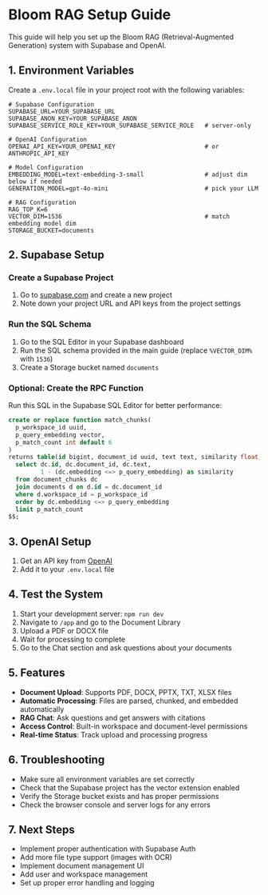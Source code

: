 # Bloom RAG Setup Guide

This guide will help you set up the Bloom RAG (Retrieval-Augmented Generation) system with Supabase and OpenAI.

## 1. Environment Variables

Create a `.env.local` file in your project root with the following variables:

```env
# Supabase Configuration
SUPABASE_URL=YOUR_SUPABASE_URL
SUPABASE_ANON_KEY=YOUR_SUPABASE_ANON
SUPABASE_SERVICE_ROLE_KEY=YOUR_SUPABASE_SERVICE_ROLE   # server-only

# OpenAI Configuration
OPENAI_API_KEY=YOUR_OPENAI_KEY                         # or ANTHROPIC_API_KEY

# Model Configuration
EMBEDDING_MODEL=text-embedding-3-small                 # adjust dim below if needed
GENERATION_MODEL=gpt-4o-mini                           # pick your LLM

# RAG Configuration
RAG_TOP_K=6
VECTOR_DIM=1536                                        # match embedding model dim
STORAGE_BUCKET=documents
```

## 2. Supabase Setup

### Create a Supabase Project
1. Go to [supabase.com](https://supabase.com) and create a new project
2. Note down your project URL and API keys from the project settings

### Run the SQL Schema
1. Go to the SQL Editor in your Supabase dashboard
2. Run the SQL schema provided in the main guide (replace `%VECTOR_DIM%` with `1536`)
3. Create a Storage bucket named `documents`

### Optional: Create the RPC Function
Run this SQL in the Supabase SQL Editor for better performance:

```sql
create or replace function match_chunks(
  p_workspace_id uuid,
  p_query_embedding vector,
  p_match_count int default 6
)
returns table(id bigint, document_id uuid, text text, similarity float) language sql stable as $$
  select dc.id, dc.document_id, dc.text,
         1 - (dc.embedding <=> p_query_embedding) as similarity
  from document_chunks dc
  join documents d on d.id = dc.document_id
  where d.workspace_id = p_workspace_id
  order by dc.embedding <=> p_query_embedding
  limit p_match_count
$$;
```

## 3. OpenAI Setup

1. Get an API key from [OpenAI](https://platform.openai.com/api-keys)
2. Add it to your `.env.local` file

## 4. Test the System

1. Start your development server: `npm run dev`
2. Navigate to `/app` and go to the Document Library
3. Upload a PDF or DOCX file
4. Wait for processing to complete
5. Go to the Chat section and ask questions about your documents

## 5. Features

- **Document Upload**: Supports PDF, DOCX, PPTX, TXT, XLSX files
- **Automatic Processing**: Files are parsed, chunked, and embedded automatically
- **RAG Chat**: Ask questions and get answers with citations
- **Access Control**: Built-in workspace and document-level permissions
- **Real-time Status**: Track upload and processing progress

## 6. Troubleshooting

- Make sure all environment variables are set correctly
- Check that the Supabase project has the vector extension enabled
- Verify the Storage bucket exists and has proper permissions
- Check the browser console and server logs for any errors

## 7. Next Steps

- Implement proper authentication with Supabase Auth
- Add more file type support (images with OCR)
- Implement document management UI
- Add user and workspace management
- Set up proper error handling and logging
